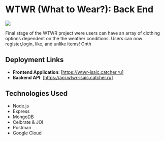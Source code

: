 # WTWR (What to Wear?): Back End
![](./src/assets/Logo.svg)

Final stage of the WTWR project were users can have an array of clothing options dependent on the the weather conditions. Users can now register,login, like, and unlike items! Onth

## Deployment Links
- **Frontend Application**: [https://wtwr-isaic.catcher.ru]
- **Backend API**: [https://api.wtwr-isaic.catcher.ru]

## Technologies Used
- Node.js
- Express
- MongoDB
- Celbrate & JOI
- Postman 
- Google Cloud
